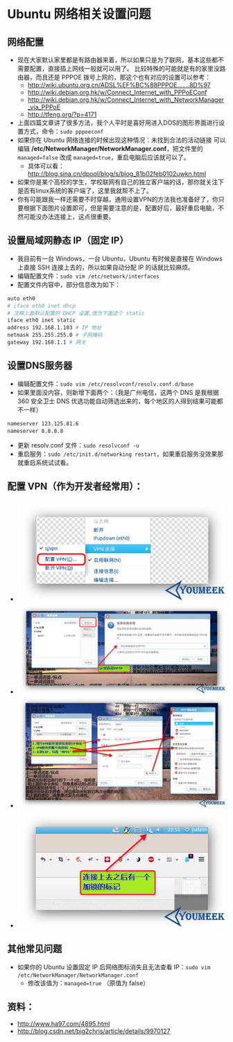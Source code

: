 # Ubuntu 网络相关设置问题


## 网络配置


- 现在大家默认家里都是有路由器来着，所以如果只是为了联网，基本这些都不需要配置，直接插上网线一般就可以用了。 比较特殊的可能就是有的家里没路由器，而且还是 PPPOE 拨号上网的，那这个也有对应的设置可以参考：
    - <http://wiki.ubuntu.org.cn/ADSL%EF%BC%88PPPOE…….8D%97>
    - <http://wiki.debian.org.hk/w/Connect_Internet_with_PPPoEConf>
    - <http://wiki.debian.org.hk/w/Connect_Internet_with_NetworkManager_via_PPPoE>
    - <http://tfeng.org/?p=4171>
- 上面四篇文章讲了很多方法，我个人平时是喜好用进入DOS的图形界面进行设置方式，命令：`sudo pppoeconf`
- 如果你在 Ubuntu 网络连接的时候出现这种情况：未找到合法的活动链接 可以编辑 **/etc/NetworkManager/NetworkManager.conf**，把文件里的 `managed=false` 改成 `managed=true`，重启电脑后应该就可以了。
    - 具体可以看：<http://blog.sina.cn/dpool/blog/s/blog_81b02feb0102uwkn.html>
- 如果你是某个高校的学生，学校联网有自己的独立客户端的话，那你就关注下是否有linux系统的客户端了，这里我就帮不上了。
- 你有可能跟我一样还需要不时穿越，通用设置VPN的方法我也准备好了，你只要根据下面图片设置即可，但是需要注意的是，配置好后，最好重启电脑，不然可能没办法连接上，这点很重要。


## 设置局域网静态 IP（固定 IP）

- 我目前有一台 Windows，一台 Ubuntu，Ubuntu 有时候是直接在 Windows 上直接 SSH 连接上去的，所以如果自动分配 IP 的话就比较麻烦。
- 编辑配置文件：`sudo vim /etc/network/interfaces`
- 配置文件内容中，部分信息改为如下：

``` bash
auto eth0
# iface eth0 inet dhcp
# 注释上面默认配置的 DHCP 设置,改为下面这个 static
iface eth0 inet static 
address 192.168.1.103 # IP 地址
netmask 255.255.255.0 # 子网掩码
gateway 192.168.1.1 # 网关
```


## 设置DNS服务器

- 编辑配置文件：`sudo vim /etc/resolvconf/resolv.conf.d/base`
- 如果里面没内容，则新增下面两个：（我是广州电信，这两个 DNS 是我根据 360 安全卫士 DNS 优选功能自动筛选出来的，每个地区的人得到结果可能都不一样）
``` bash
nameserver 123.125.81.6
nameserver 8.8.8.8
```
- 更新 resolv.conf 文件：`sudo resolvconf -u`
- 重启服务：`sudo /etc/init.d/networking restart`，如果重启服务没效果那就重启系统试试看。


## 配置 VPN（作为开发者经常用）：

- ![Ubuntu VPN 配置](images/Ubuntu-a-3.jpg)
- ![Ubuntu VPN 配置](images/Ubuntu-a-4.jpg)
- ![Ubuntu VPN 配置](images/Ubuntu-a-5.jpg)
- ![Ubuntu VPN 配置](images/Ubuntu-a-6.jpg)


## 其他常见问题

- 如果你的 Ubuntu 设置固定 IP 后网络图标消失且无法查看 IP：`sudo vim /etc/NetworkManager/NetworkManager.conf`
    - 修改该值为：`managed=true` （原值为 false）


## 资料：

- <http://www.ha97.com/4895.html>
- <http://blog.csdn.net/big2chris/article/details/9970127>


